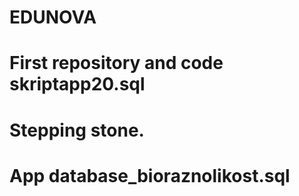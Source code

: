 # EDUNOVA
# First repository and code skriptapp20.sql 
# Stepping stone.
# App database_bioraznolikost.sql
